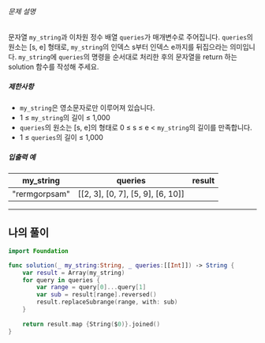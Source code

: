 ###### 문제 설명

문자열 `my_string`과 이차원 정수 배열 `queries`가 매개변수로 주어집니다. `queries`의 원소는 [s, e] 형태로, `my_string`의 인덱스 s부터 인덱스 e까지를 뒤집으라는 의미입니다. `my_string`에 `queries`의 명령을 순서대로 처리한 후의 문자열을 return 하는 solution 함수를 작성해 주세요.

##### 제한사항

- `my_string`은 영소문자로만 이루어져 있습니다.
- 1 ≤ `my_string`의 길이 ≤ 1,000
- `queries`의 원소는 [s, e]의 형태로 0 ≤ s ≤ e < `my_string`의 길이를 만족합니다.
- 1 ≤ `queries`의 길이 ≤ 1,000

##### 입출력 예

|my_string|queries|result|
|---|---|---|
|"rermgorpsam"|[[2, 3], [0, 7], [5, 9], [6, 10]]|

___

## 나의 풀이

```swift
import Foundation

func solution(_ my_string:String, _ queries:[[Int]]) -> String {
    var result = Array(my_string)
    for query in queries {
        var range = query[0]...query[1]
        var sub = result[range].reversed()
        result.replaceSubrange(range, with: sub)
    }
    
    return result.map {String($0)}.joined()
}
```


